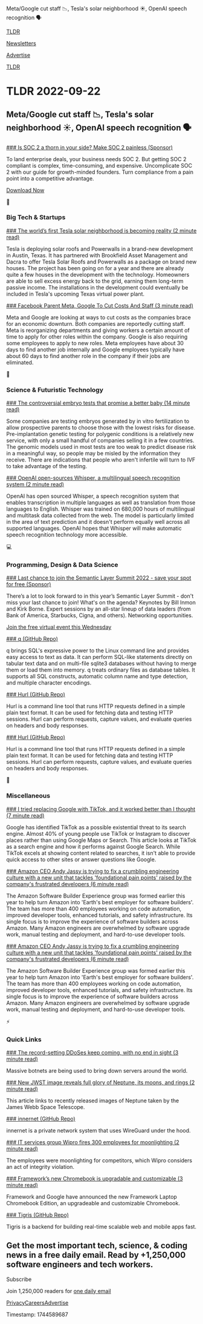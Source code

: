 Meta/Google cut staff 📉, Tesla's solar neighborhood ☀️, OpenAI speech recognition 🗣️

[TLDR](/)

[Newsletters](/newsletters)

[Advertise](https://advertise.tldr.tech/)

[TLDR](/)

# TLDR 2022-09-22

## Meta/Google cut staff 📉, Tesla's solar neighborhood ☀️, OpenAI speech recognition 🗣️

### 

[### Is SOC 2 a thorn in your side? Make SOC 2 painless (Sponsor)](https://vpdae.com/redirect/o5yo9cn5va9dlbh4ouol55qx6sm)

To land enterprise deals, your business needs SOC 2. But getting SOC 2 compliant is complex, time-consuming, and expensive. Uncomplicate SOC 2 with our guide for growth-minded founders. Turn compliance from a pain point into a competitive advantage.

[Download Now](https://vpdae.com/redirect/o5yo9cn5va9dlbh4ouol55qx6sm)

📱

### Big Tech & Startups

[### The world’s first Tesla solar neighborhood is becoming reality (2 minute read)](https://electrek.co/2022/09/21/tesla-solar-neighborhood-becoming-reality/?utm_source=tldrnewsletter)

Tesla is deploying solar roofs and Powerwalls in a brand-new development in Austin, Texas. It has partnered with Brookfield Asset Management and Dacra to offer Tesla Solar Roofs and Powerwalls as a package on brand new houses. The project has been going on for a year and there are already quite a few houses in the development with the technology. Homeowners are able to sell excess energy back to the grid, earning them long-term passive income. The installations in the development could eventually be included in Tesla's upcoming Texas virtual power plant.

[### Facebook Parent Meta, Google To Cut Costs And Staff (3 minute read)](https://www.cnet.com/tech/facebook-parent-meta-google-to-cut-costs-and-staff-report-says/?utm_source=tldrnewsletter)

Meta and Google are looking at ways to cut costs as the companies brace for an economic downturn. Both companies are reportedly cutting staff. Meta is reorganizing departments and giving workers a certain amount of time to apply for other roles within the company. Google is also requiring some employees to apply to new roles. Meta employees have about 30 days to find another job internally and Google employees typically have about 60 days to find another role in the company if their jobs are eliminated.

🚀

### Science & Futuristic Technology

[### The controversial embryo tests that promise a better baby (14 minute read)](https://www.nature.com/articles/d41586-022-02961-9?utm_source=tldrnewsletter)

Some companies are testing embryos generated by in vitro fertilization to allow prospective parents to choose those with the lowest risks for disease. Pre-implantation genetic testing for polygenic conditions is a relatively new service, with only a small handful of companies selling it in a few countries. The genomic models used in most tests are too weak to predict disease risk in a meaningful way, so people may be misled by the information they receive. There are indications that people who aren't infertile will turn to IVF to take advantage of the testing.

[### OpenAI open-sources Whisper, a multilingual speech recognition system (2 minute read)](https://techcrunch.com/2022/09/21/openai-open-sources-whisper-a-multilingual-speech-recognition-system/?utm_source=tldrnewsletter)

OpenAI has open sourced Whisper, a speech recognition system that enables transcription in multiple languages as well as translation from those languages to English. Whisper was trained on 680,000 hours of multilingual and multitask data collected from the web. The model is particularly limited in the area of text prediction and it doesn't perform equally well across all supported languages. OpenAI hopes that Whisper will make automatic speech recognition technology more accessible.

💻

### Programming, Design & Data Science

[### Last chance to join the Semantic Layer Summit 2022 - save your spot for free (Sponsor)](https://www.semanticlayersummit.com/?utm_medium=email&amp;utm_source=tldr&amp;utm_campaign=2022summit&amp;utm_content=null&amp;utm_term=null)

There’s a lot to look forward to in this year’s Semantic Layer Summit - don't miss your last chance to join! What's on the agenda? Keynotes by Bill Inmon and Kirk Borne. Expert sessions by an all-star lineup of data leaders (from Bank of America, Starbucks, Cigna, and others). Networking opportunities.

[Join the free virtual event this Wednesday](https://www.semanticlayersummit.com/?utm_medium=email&utm_source=tldr&utm_campaign=2022summit&utm_content=null&utm_term=null)

[### q (GitHub Repo)](https://github.com/harelba/q?utm_source=tldrnewsletter)

q brings SQL's expressive power to the Linux command line and provides easy access to text as data. It can perform SQL-like statements directly on tabular text data and on multi-file sqlite3 databases without having to merge them or load them into memory. q treats ordinary files as database tables. It supports all SQL constructs, automatic column name and type detection, and multiple character encodings.

[### Hurl (GitHub Repo)](https://github.com/Orange-OpenSource/hurl?utm_source=tldrnewsletter)

Hurl is a command line tool that runs HTTP requests defined in a simple plain text format. It can be used for fetching data and testing HTTP sessions. Hurl can perform requests, capture values, and evaluate queries on headers and body responses.

[### Hurl (GitHub Repo)](https://github.com/orange-opensource/hurl?utm_source=tldrnewsletter)

Hurl is a command line tool that runs HTTP requests defined in a simple plain text format. It can be used for fetching data and testing HTTP sessions. Hurl can perform requests, capture values, and evaluate queries on headers and body responses.

🎁

### Miscellaneous

[### I tried replacing Google with TikTok, and it worked better than I thought (7 minute read)](https://www.theverge.com/23365101/tiktok-search-google-replacement?utm_source=tldrnewsletter)

Google has identified TikTok as a possible existential threat to its search engine. Almost 40% of young people use TikTok or Instagram to discover places rather than using Google Maps or Search. This article looks at TikTok as a search engine and how it performs against Google Search. While TikTok excels at showing content related to searches, it isn't able to provide quick access to other sites or answer questions like Google.

[### Amazon CEO Andy Jassy is trying to fix a crumbling engineering culture with a new unit that tackles 'foundational pain points' raised by the company's frustrated developers (6 minute read)](https://archive.ph/f1jtt?utm_source=tldrnewsletter)

The Amazon Software Builder Experience group was formed earlier this year to help turn Amazon into 'Earth's best employer for software builders'. The team has more than 400 employees working on code automation, improved developer tools, enhanced tutorials, and safety infrastructure. Its single focus is to improve the experience of software builders across Amazon. Many Amazon engineers are overwhelmed by software upgrade work, manual testing and deployment, and hard-to-use developer tools.

[### Amazon CEO Andy Jassy is trying to fix a crumbling engineering culture with a new unit that tackles 'foundational pain points' raised by the company's frustrated developers (6 minute read)](https://archive.ph/f1jTt?utm_source=tldrnewsletter)

The Amazon Software Builder Experience group was formed earlier this year to help turn Amazon into 'Earth's best employer for software builders'. The team has more than 400 employees working on code automation, improved developer tools, enhanced tutorials, and safety infrastructure. Its single focus is to improve the experience of software builders across Amazon. Many Amazon engineers are overwhelmed by software upgrade work, manual testing and deployment, and hard-to-use developer tools.

⚡

### Quick Links

[### The record-setting DDoSes keep coming, with no end in sight (3 minute read)](https://arstechnica.com/information-technology/2022/09/the-record-setting-ddoses-keep-coming-with-no-end-in-sight/?utm_source=tldrnewsletter)

Massive botnets are being used to bring down servers around the world.

[### New JWST image reveals full glory of Neptune, its moons, and rings (2 minute read)](https://arstechnica.com/science/2022/09/webb-telescope-captures-dazzling-views-of-neptune-and-its-moons/?comments=1?utm_source=tldrnewsletter)

This article links to recently released images of Neptune taken by the James Webb Space Telescope.

[### innernet (GitHub Repo)](https://github.com/tonarino/innernet?utm_source=tldrnewsletter)

innernet is a private network system that uses WireGuard under the hood.

[### IT services group Wipro fires 300 employees for moonlighting (2 minute read)](https://techcrunch.com/2022/09/21/it-services-group-wipro-fires-300-employees-for-moonlighting/?utm_source=tldrnewsletter)

The employees were moonlighting for competitors, which Wipro considers an act of integrity violation.

[### Framework’s new Chromebook is upgradable and customizable (3 minute read)](https://www.theverge.com/2022/9/21/23363862/framework-laptop-chromebook-edition-laptop-design-specs-price-release?utm_source=tldrnewsletter)

Framework and Google have announced the new Framework Laptop Chromebook Edition, an upgradeable and customizable Chromebook.

[### Tigris (GitHub Repo)](https://github.com/tigrisdata/tigris?utm_source=tldrnewsletter)

Tigris is a backend for building real-time scalable web and mobile apps fast.

## Get the most important tech, science, & coding news in a free daily email. Read by +1,250,000 software engineers and tech workers.

Subscribe

Join 1,250,000 readers for [one daily email](/api/latest/tech)

[Privacy](/privacy)[Careers](https://jobs.ashbyhq.com/tldr.tech)[Advertise](/tech/advertise)

Timestamp: 1744589687